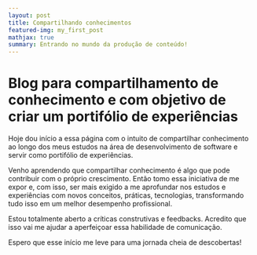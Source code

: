 ```yaml
---
layout: post
title: Compartilhando conhecimentos
featured-img: my_first_post
mathjax: true
summary: Entrando no mundo da produção de conteúdo!
---
```


# Blog para compartilhamento de conhecimento e com objetivo de criar um portifólio de experiências


Hoje dou início a essa página com o intuito de compartilhar conhecimento ao longo dos meus estudos na área de desenvolvimento de software e servir como portifólio de experiências.

Venho aprendendo que compartilhar conhecimento é algo que pode contribuir com o próprio crescimento. Então tomo essa iniciativa de me expor e, com isso, ser mais exigido a me aprofundar nos estudos e experiências com novos conceitos, práticas, tecnologias, transformando tudo isso em um melhor desempenho profissional.

Estou totalmente aberto a críticas construtivas e feedbacks. Acredito que isso vai me ajudar a aperfeiçoar essa habilidade de comunicação.

Espero que esse início me leve para uma jornada cheia de descobertas!
